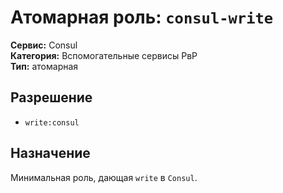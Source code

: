 # Атомарная роль: `consul-write`

**Сервис:** Consul  
**Категория:** Вспомогательные сервисы РвР  
**Тип:** атомарная

## Разрешение
- `write:consul`

## Назначение
Минимальная роль, дающая `write` в `Consul`.
